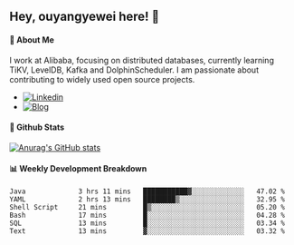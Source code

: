 ## Hey, ouyangyewei here! :wave:

#### :rocket: About Me
I work at Alibaba, focusing on distributed databases, currently learning TiKV, LevelDB, Kafka and DolphinScheduler. I am passionate about contributing to widely used open source projects.

- [![Linkedin](https://img.shields.io/badge/LinkedIn-ouyangyewei-blue)](https://www.linkedin.com/in/ouyangyewei/)
- [![Blog](https://img.shields.io/badge/Blog-yeweiouyang-orange)](https://blog.csdn.net/yeweiouyang)

#### :star2: Github Stats
[![Anurag's GitHub stats](https://github-readme-stats.vercel.app/api?username=ouyangyewei&show_icons=true&cache_seconds=3600&theme=tokyonight)](https://github.com/anuraghazra/github-readme-stats)

#### :bar_chart: Weekly Development Breakdown
<!--START_SECTION:waka-->

```text
Java             3 hrs 11 mins   ███████████▓░░░░░░░░░░░░░   47.02 %
YAML             2 hrs 13 mins   ████████▒░░░░░░░░░░░░░░░░   32.95 %
Shell Script     21 mins         █▒░░░░░░░░░░░░░░░░░░░░░░░   05.20 %
Bash             17 mins         █░░░░░░░░░░░░░░░░░░░░░░░░   04.28 %
SQL              13 mins         █░░░░░░░░░░░░░░░░░░░░░░░░   03.34 %
Text             13 mins         ▓░░░░░░░░░░░░░░░░░░░░░░░░   03.32 %
```

<!--END_SECTION:waka-->
